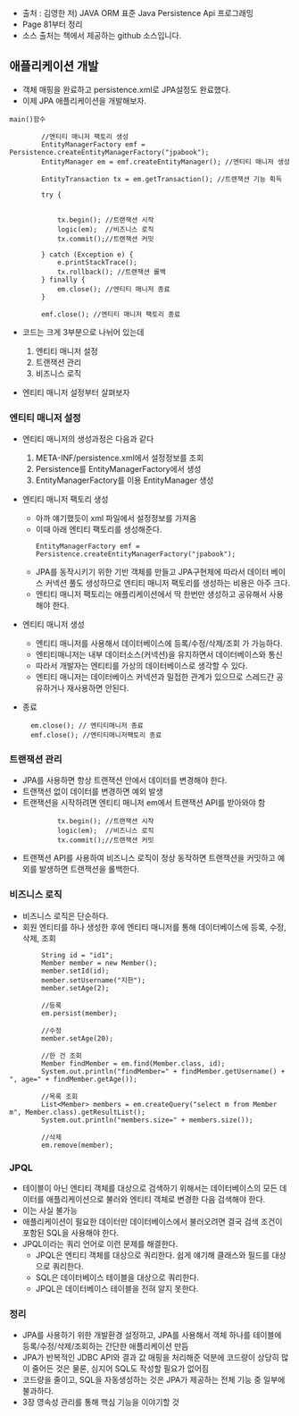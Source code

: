 - 출처 : 김영한 저) JAVA ORM 표준 Java Persistence Api 프로그래밍
- Page 81부터 정리
- 소스 출처는 책에서 제공하는 github 소스입니다.

## 애플리케이션 개발
- 객체 매핑을 완료하고 persistence.xml로 JPA설정도 완료했다.
- 이제 JPA 애플리케이션을 개발해보자.

```
main()함수

        //엔티티 매니저 팩토리 생성
        EntityManagerFactory emf = Persistence.createEntityManagerFactory("jpabook");
        EntityManager em = emf.createEntityManager(); //엔티티 매니저 생성

        EntityTransaction tx = em.getTransaction(); //트랜잭션 기능 획득

        try {


            tx.begin(); //트랜잭션 시작
            logic(em);  //비즈니스 로직
            tx.commit();//트랜잭션 커밋

        } catch (Exception e) {
            e.printStackTrace();
            tx.rollback(); //트랜잭션 롤백
        } finally {
            em.close(); //엔티티 매니저 종료
        }

        emf.close(); //엔티티 매니저 팩토리 종료

```
- 코드는 크게 3부분으로 나뉘어 있는데
  1. 엔티티 매니저 설정
  2. 트랜잭션 관리
  3. 비즈니스 로직

- 엔티티 매니저 설정부터 살펴보자

### 엔티티 매니저 설정
- 엔티티 매니저의 생성과정은 다음과 같다
  1. META-INF/persistence.xml에서 설정정보를 조회
  2. Persistence를 EntityManagerFactory에서 생성
  3. EntityManagerFactory를 이용 EntityManager 생성

- 엔티티 매니저 팩토리 생성
  - 아까 얘기했듯이 xml 파일에서 설정정보를 가져옴
  - 이때 아래 엔티티 팩토리를 생성해준다.
    ```
    EntityManagerFactory emf = Persistence.createEntityManagerFactory("jpabook");
    ```
  - JPA를 동작시키기 위한 기반 객체를 만들고 JPA구현체에 따라서 데이터 베이스 커넥션 풀도 생성하므로 엔티티 매니저 팩토리를 생성하는 비용은 아주 크다.
  - 엔티티 매니저 팩토리는 애플리케이션에서 딱 한번만 생성하고 공유해서 사용해야 한다.

- 엔티티 매니저 생성
  - 엔티티 매니저를 사용해서 데이터베이스에 등록/수정/삭제/조회 가 가능하다.
  - 엔티티매니저는 내부 데이터소스(커넥션)을 유지하면서 데이터베이스와 통신
  - 따라서 개발자는 엔티티를 가상의 데이터베이스로 생각할 수 있다.
  - 엔티티 매니저는 데이터베이스 커넥션과 밀접한 관계가 있으므로 스레드간 공유하거나 재사용하면 안된다.

- 종료
  ```
    em.close(); // 엔티티매니저 종료
    emf.close(); //엔티티매니저팩토리 종료
  ```

### 트랜잭션 관리
- JPA를 사용하면 항상 트랜잭션 안에서 데이터를 변경해야 한다.
- 트랜잭션 없이 데이터를 변경하면 예외 발생
- 트랜잭션을 시작하려면 엔티티 매니저 em에서 트랜잭션 API를 받아와야 함

```
            tx.begin(); //트랜잭션 시작
            logic(em);  //비즈니스 로직
            tx.commit();//트랜잭션 커밋

```
- 트랜잭션 API를 사용하여 비즈니스 로직이 정상 동작하면 트랜잭션을 커밋하고 예외를 발생하면 트랜잭션을 롤백한다.

### 비즈니스 로직
- 비즈니스 로직은 단순하다.
- 회원 엔티티를 하나 생성한 후에 엔티티 매니저를 통해 데이터베이스에 등록, 수정, 삭제, 조회
```
        String id = "id1";
        Member member = new Member();
        member.setId(id);
        member.setUsername("지한");
        member.setAge(2);

        //등록
        em.persist(member);

        //수정
        member.setAge(20);

        //한 건 조회
        Member findMember = em.find(Member.class, id);
        System.out.println("findMember=" + findMember.getUsername() + ", age=" + findMember.getAge());

        //목록 조회
        List<Member> members = em.createQuery("select m from Member m", Member.class).getResultList();
        System.out.println("members.size=" + members.size());

        //삭제
        em.remove(member);

```
### JPQL
- 테이블이 아닌 엔티티 객체를 대상으로 검색하기 위해서는 데이터베이스의 모든 데이터를 애플리케이션으로 불러와 엔티티 객체로 변경한 다음 검색해야 한다.
- 이는 사실 불가능
- 애플리케이션이 필요한 데이터만 데이터베이스에서 불러오려면 결국 검색 조건이 포함된 SQL을 사용해야 한다.
- JPQL이라는 쿼리 언어로 이런 문제를 해결한다.
  - JPQL은 엔티티 객체를 대상으로 쿼리한다. 쉽게 얘기해 클래스와 필드를 대상으로 쿼리한다.
  - SQL은 데이터베이스 테이블을 대상으로 쿼리한다.
  - JPQL은 데이터베이스 테이블을 전혀 알지 못한다.

### 정리
- JPA를 사용하기 위한 개발환경 설정하고, JPA를 사용해서 객체 하나를 테이블에 등록/수정/삭제/조회하는 간단한 애플리케이션 만듬
- JPA가 반복적인 JDBC API와 결과 값 매핑을 처리해준 덕분에 코드량이 상당히 많이 줄어든 것은 물론, 심지어 SQL도 작성할 필요가 없어짐
- 코드량을 줄이고, SQL을 자동생성하는 것은 JPA가 제공하는 전체 기능 중 일부에 불과하다.
- 3장 영속성 관리를 통해 핵심 기능을 이야기할 것